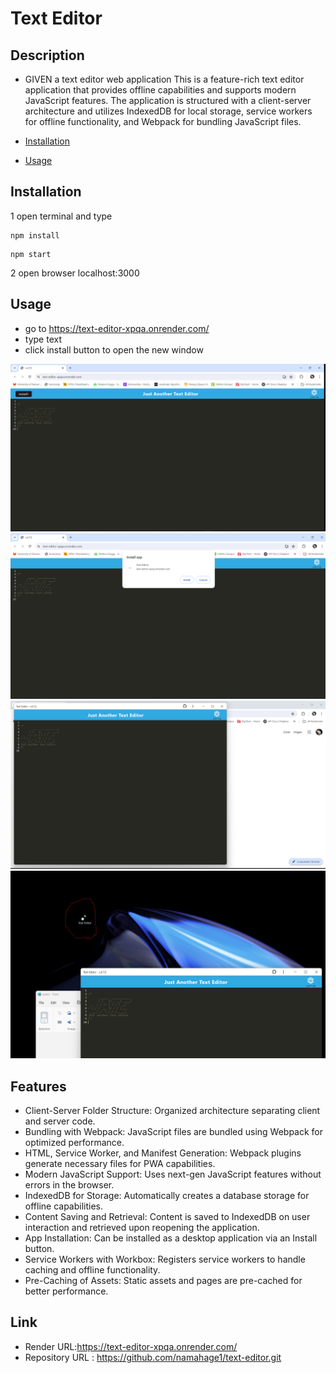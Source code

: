 # Text Editor

## Description
- GIVEN a text editor web application
This is a feature-rich text editor application that provides offline capabilities and supports modern JavaScript features. The application is structured with a client-server architecture and utilizes IndexedDB for local storage, service workers for offline functionality, and Webpack for bundling JavaScript files.

- [Installation](#installation)
- [Usage](#usage)

## Installation
1 open terminal and type
```
npm install
```
```
npm start
```
2 open browser localhost:3000

## Usage
- go to https://text-editor-xpqa.onrender.com/
- type text 
- click install button to open the new window

![screenshot1](./images/main.png) 
![screenshot2](./images/main1.png) 
![screenshot3](./images/main2.png) 
![screenshot4](./images/main3.png) 
    
## Features
- Client-Server Folder Structure: Organized architecture separating client and server code.
- Bundling with Webpack: JavaScript files are bundled using Webpack for optimized performance.
- HTML, Service Worker, and Manifest Generation: Webpack plugins generate necessary files for PWA capabilities.
- Modern JavaScript Support: Uses next-gen JavaScript features without errors in the browser.
- IndexedDB for Storage: Automatically creates a database storage for offline capabilities.
- Content Saving and Retrieval: Content is saved to IndexedDB on user interaction and retrieved upon reopening the application.
- App Installation: Can be installed as a desktop application via an Install button.
- Service Workers with Workbox: Registers service workers to handle caching and offline functionality.
- Pre-Caching of Assets: Static assets and pages are pre-cached for better performance.

## Link
- Render URL:https://text-editor-xpqa.onrender.com/
- Repository URL : https://github.com/namahage1/text-editor.git